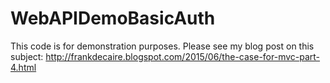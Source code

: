 # WebAPIDemoBasicAuth

This code is for demonstration purposes.  Please see my blog post on this subject: http://frankdecaire.blogspot.com/2015/06/the-case-for-mvc-part-4.html
